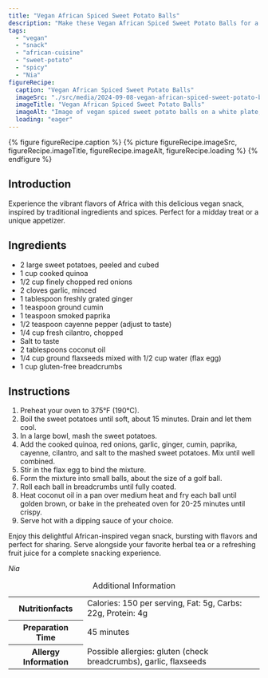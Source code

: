 ```yaml
---
title: "Vegan African Spiced Sweet Potato Balls"
description: "Make these Vegan African Spiced Sweet Potato Balls for a flavorful snack! Perfectly spiced with traditional African spices and baked to perfection."
tags:
  - "vegan"
  - "snack"
  - "african-cuisine"
  - "sweet-potato"
  - "spicy"
  - "Nia"
figureRecipe: 
  caption: "Vegan African Spiced Sweet Potato Balls"
  imageSrc: "./src/media/2024-09-08-vegan-african-spiced-sweet-potato-balls-8842.png"
  imageTitle: "Vegan African Spiced Sweet Potato Balls"
  imageAlt: "Image of vegan spiced sweet potato balls on a white plate, with cilantro or spicy red sauce, beside a glass of herbal tea or juice, on a light wooden table."
  loading: "eager"
---
```


{% figure figureRecipe.caption %}
{% picture figureRecipe.imageSrc, figureRecipe.imageTitle, figureRecipe.imageAlt, figureRecipe.loading %}
{% endfigure %}

## Introduction

Experience the vibrant flavors of Africa with this delicious vegan snack, inspired by traditional ingredients and spices. Perfect for a midday treat or a unique appetizer.

## Ingredients

- 2 large sweet potatoes, peeled and cubed
- 1 cup cooked quinoa
- 1/2 cup finely chopped red onions
- 2 cloves garlic, minced
- 1 tablespoon freshly grated ginger
- 1 teaspoon ground cumin
- 1 teaspoon smoked paprika
- 1/2 teaspoon cayenne pepper (adjust to taste)
- 1/4 cup fresh cilantro, chopped
- Salt to taste
- 2 tablespoons coconut oil
- 1/4 cup ground flaxseeds mixed with 1/2 cup water (flax egg)
- 1 cup gluten-free breadcrumbs

## Instructions

1. Preheat your oven to 375°F (190°C).
2. Boil the sweet potatoes until soft, about 15 minutes. Drain and let them cool.
3. In a large bowl, mash the sweet potatoes.
4. Add the cooked quinoa, red onions, garlic, ginger, cumin, paprika, cayenne, cilantro, and salt to the mashed sweet potatoes. Mix until well combined.
5. Stir in the flax egg to bind the mixture.
6. Form the mixture into small balls, about the size of a golf ball.
7. Roll each ball in breadcrumbs until fully coated.
8. Heat coconut oil in a pan over medium heat and fry each ball until golden brown, or bake in the preheated oven for 20-25 minutes until crispy.
9. Serve hot with a dipping sauce of your choice.

Enjoy this delightful African-inspired vegan snack, bursting with flavors and perfect for sharing. Serve alongside your favorite herbal tea or a refreshing fruit juice for a complete snacking experience.

*Nia*

<table><caption class='sr-only'>Additional Information</caption><tr><th>Nutritionfacts</th><td>Calories: 150 per serving, Fat: 5g, Carbs: 22g, Protein: 4g&nbsp;</td></tr><tr><th>Preparation Time</th><td>45 minutes&nbsp;</td></tr><tr><th>Allergy Information</th><td>Possible allergies: gluten (check breadcrumbs), garlic, flaxseeds&nbsp;</td></tr></table>

